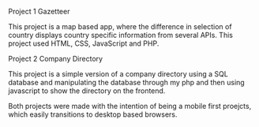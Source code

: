 Project 1 Gazetteer

This project is a map based app, where the difference in selection of country displays country specific information from several APIs. This project used HTML, CSS, JavaScript and PHP.


Project 2 Company Directory

This project is a simple version of a company directory using a SQL database and manipulating the database through my php and then using javascript to show the directory on the frontend.

Both projects were made with the intention of being a mobile first proejcts, which easily transitions to desktop based browsers. 
